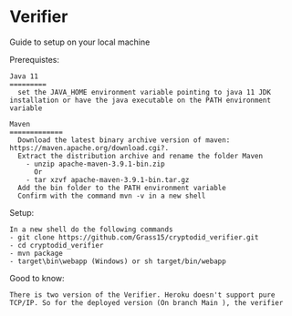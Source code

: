 # Verifier
  
  Guide to setup on your local machine
  
  Prerequistes: 

    Java 11
    =========
      set the JAVA_HOME environment variable pointing to java 11 JDK installation or have the java executable on the PATH environment variable

    Maven
    =============
      Download the latest binary archive version of maven: https://maven.apache.org/download.cgi?.
      Extract the distribution archive and rename the folder Maven
        - unzip apache-maven-3.9.1-bin.zip
          Or
        - tar xzvf apache-maven-3.9.1-bin.tar.gz
      Add the bin folder to the PATH environment variable
      Confirm with the command mvn -v in a new shell
    
  Setup:
  
    In a new shell do the following commands
    - git clone https://github.com/Grass15/cryptodid_verifier.git
    - cd cryptodid_verifier
    - mvn package
    - target\bin\webapp (Windows) or sh target/bin/webapp

  Good to know:
    
    There is two version of the Verifier. Heroku doesn't support pure TCP/IP. So for the deployed version (On branch Main ), the verifier 
      
  
